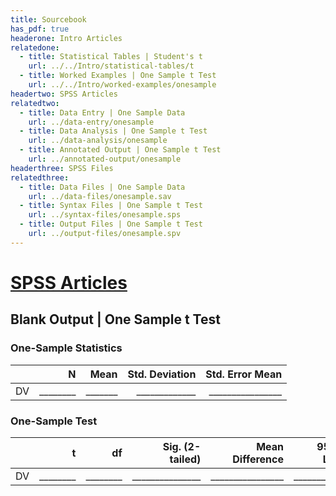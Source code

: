 ```yaml
---
title: Sourcebook
has_pdf: true
headerone: Intro Articles
relatedone:
  - title: Statistical Tables | Student's t
    url: ../../Intro/statistical-tables/t
  - title: Worked Examples | One Sample t Test
    url: ../../Intro/worked-examples/onesample
headertwo: SPSS Articles
relatedtwo:
  - title: Data Entry | One Sample Data
    url: ../data-entry/onesample
  - title: Data Analysis | One Sample t Test
    url: ../data-analysis/onesample
  - title: Annotated Output | One Sample t Test
    url: ../annotated-output/onesample
headerthree: SPSS Files
relatedthree:
  - title: Data Files | One Sample Data
    url: ../data-files/onesample.sav
  - title: Syntax Files | One Sample t Test
    url: ../syntax-files/onesample.sps
  - title: Output Files | One Sample t Test
    url: ../output-files/onesample.spv
---
```


# [SPSS Articles](../index.md)

## Blank Output | One Sample t Test

### One-Sample Statistics

|  | N     | Mean    | Std. Deviation | Std. Error Mean |
|:---|------:|--------:|---------------:|-----------------:|
| DV | ________ | _______ | _____________  | ________________ |

### One-Sample Test

|  | t     | df    | Sig. (2-tailed) | Mean Difference | 95% CI Lower | 95% CI Upper |
|:---|------:|------:|----------------:|-----------------:|--------------:|--------------:|
| DV | ________ | ________ | _______________ | ________________ | _____________ | _____________ |
